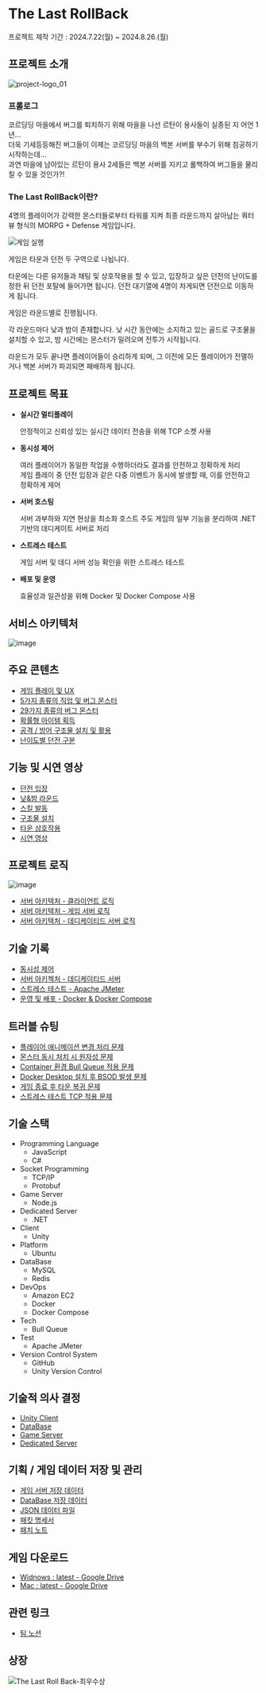 # The Last RollBack

프로젝트 제작 기간 : 2024.7.22(월) ~ 2024.8.26.(월)

## 프로젝트 소개

![project-logo_01](https://github.com/user-attachments/assets/5880a9e8-5cb9-4d35-a188-e70374c3d1cd)


### 프롤로그 

코르딩딩 마을에서 버그를 퇴치하기 위해 마을을 나선 르탄이 용사들이 실종된 지 어언 1년…  
더욱 기세등등해진 버그들이 이제는 코르딩딩 마을의 백본 서버를 부수기 위해 침공하기 시작하는데…  
과연 마을에 남아있는 르탄이 용사 2세들은 백본 서버를 지키고 롤백하여 버그들을 물리칠 수 있을 것인가?!  

### The Last RollBack이란?

4명의 플레이어가 강력한 몬스터들로부터 타워를 지켜 최종 라운드까지 살아남는 쿼터뷰 형식의 MORPG + Defense 게임입니다.

![게임 실행](https://github.com/user-attachments/assets/de05321d-b8ed-4eb0-a061-0efdd34e80eb)

게임은 타운과 던전 두 구역으로 나뉩니다.

타운에는 다른 유저들과 채팅 및 상호작용을 할 수 있고,
입장하고 싶은 던전의 난이도를 정한 뒤 던전 포탈에 들어가면 됩니다.
던전 대기열에 4명이 차게되면 던전으로 이동하게 됩니다.

게임은 라운드별로 진행됩니다.

각 라운드마다 낮과 밤이 존재합니다.
낮 시간 동안에는 소지하고 있는 골드로 구조물을 설치할 수 있고,
밤 시간에는 몬스터가 밀려오며 전투가 시작됩니다.

라운드가 모두 끝나면 플레이어들이 승리하게 되며,
그 이전에 모든 플레이어가 전멸하거나 백본 서버가 파괴되면 패배하게 됩니다.

## 프로젝트 목표

- **실시간 멀티플레이**
    
    안정적이고 신뢰성 있는 실시간 데이터 전송을 위해 TCP 소켓 사용
    
- **동시성 제어**

    여러 플레이어가 동일한 작업을 수행하더라도 결과를 안전하고 정확하게 처리  
    게임 플레이 중 던전 입장과 같은 다중 이벤트가 동시에 발생할 때, 이를 안전하고 정확하게 제어
    
- **서버 호스팅**

    서버 과부하와 지연 현상을 최소화
    호스트 주도 게임의 일부 기능을 분리하여 .NET 기반의 데디케이트 서버로 처리
    
- **스트레스 테스트**
    
    게임 서버 및 데디 서버 성능 확인을 위한 스트레스 테스트
    
- **배포 및 운영**
    
    효율성과 일관성을 위해 Docker 및 Docker Compose 사용

## 서비스 아키텍처

![image](https://github.com/user-attachments/assets/746e60e2-6588-4c5c-aab1-e6a8432b2582)


## 주요 콘텐츠

- [게임 플레이 및 UX](https://eliotjang.notion.site/UX-93ab3caa123148c28528110c2b7bd950?pvs=4)
- [5가지 종류의 직업 및 버그 몬스터](https://eliotjang.notion.site/5-1c429213d7694dc0a81e4937548e4a61?pvs=4)
- [29가지 종류의 버그 몬스터](https://eliotjang.notion.site/29-34d39c3b67334d8f9781b99646563394?pvs=4)
- [확률형 아이템 획득](https://eliotjang.notion.site/7916000fbf144a568d69446a26e4ce23?pvs=4)
- [공격 / 방어 구조물 설치 및 활용](https://eliotjang.notion.site/224fde58e9e1449ab929caef045dc290?pvs=4)
- [난이도별 던전 구분](https://eliotjang.notion.site/1bd40ad929384c378ee7dbbdbe163cf3?pvs=4)

## 기능 및 시연 영상

- [던전 입장](https://eliotjang.notion.site/18743f0b5f384d66bc7e89407619ccfa?pvs=4)
- [낮&밤 라운드](https://eliotjang.notion.site/2ea0f5377e0e49c8a24976ec80b66c9b?pvs=4)
- [스킬 발동](https://eliotjang.notion.site/5512af29a7b04f73ab29276b06ca21fa?pvs=4)
- [구조물 설치](https://eliotjang.notion.site/18d7ac67f2bd45c4a5a2554236ca538b?pvs=4)
- [타운 상호작용](https://eliotjang.notion.site/c9577d3fc51f4ab0955abeb17a998ea9?pvs=4)
- [시연 영상](https://eliotjang.notion.site/fff6b79eb40f80eeb6e2faede4708a61?pvs=4)

## 프로젝트 로직

![image](https://github.com/user-attachments/assets/498376b7-6ccb-4631-bfe4-3d5178cfb729)

- [서버 아키텍처 - 클라이언트 로직](https://eliotjang.notion.site/cbdf69c7b418436bb869bd3591641233?pvs=4)
- [서버 아키텍처 - 게임 서버 로직](https://eliotjang.notion.site/fff6b79eb40f80a8b517f862cc5b08aa?pvs=4)
- [서버 아키텍처 - 데디케이티드 서버 로직](https://eliotjang.notion.site/c7de917bf02144be934b05cef0e32bd8?pvs=4)

## 기술 기록

- [동시성 제어](https://eliotjang.notion.site/BullQueue-e0cea2bbf41b4d29881166c0ba9b1ee3?pvs=4)
- [서버 아키첵처 - 데디케이티드 서버](https://eliotjang.notion.site/Dedicated-Server-247a2325e5b6440c933b521d063184f8?pvs=4)
- [스트레스 테스트 - Apache JMeter](https://eliotjang.notion.site/Apache-JMeter-c64dc67ffa5f490ea19872d26383b58b?pvs=4)
- [운영 및 배포 - Docker & Docker Compose](https://eliotjang.notion.site/Docker-Docker-Compose-25cef93e641d4c018f12698d84c40fac?pvs=4)

## 트러블 슈팅

- [플레이어 애니메이션 변경 처리 문제](https://eliotjang.notion.site/4ddd81ad6b634c9c8a6ff534066108c6?pvs=4)
- [몬스터 동시 처치 시 원자성 문제](https://eliotjang.notion.site/6ffef4bccd2841e5a098ec0aa732fab1?pvs=4)
- [Container 환경 Bull Queue 적용 문제](https://eliotjang.notion.site/Container-Bull-Queue-413e8bd0f9a540aa8a45fa7d1b06c58c?pvs=4)
- [Docker Desktop 설치 후 BSOD 발생 문제](https://eliotjang.notion.site/Docker-Desktop-BSOD-0a6bd560cdee4a92bc715030e892eee8?pvs=4)
- [게임 종료 후 타운 복귀 문제](https://eliotjang.notion.site/0b4ea29b8b134a89828a5b9bfb7ca680?pvs=4)
- [스트레스 테스트 TCP 적용 문제](https://eliotjang.notion.site/TCP-f37669673f234686ac6c31c65c7de8b2?pvs=4)

## 기술 스택

- Programming Language
  - JavaScript
  - C#
- Socket Programming
  - TCP/IP
  - Protobuf
- Game Server
  - Node.js
- Dedicated Server
  - .NET
- Client
  - Unity
- Platform
  - Ubuntu
- DataBase
  - MySQL
  - Redis
- DevOps
  - Amazon EC2
  - Docker
  - Docker Compose
- Tech
  - Bull Queue
- Test
  - Apache JMeter
- Version Control System
  - GitHub
  - Unity Version Control

## 기술적 의사 결정

- [Unity Client](https://eliotjang.notion.site/Unity-Client-5fe3f4e9d307486f940c7ab5bb56f440?pvs=4)
- [DataBase](https://eliotjang.notion.site/DataBase-a7aae8e29d9c40d7974184978e1eb22c?pvs=4)
- [Game Server](https://eliotjang.notion.site/Game-Server-674168e753df4635a6f2d5e5e213a8b9?pvs=4)
- [Dedicated Server](https://eliotjang.notion.site/Dedicated-Server-4b31a7d521e042bcb14993c2bcd35c4e?pvs=4)

## 기획 / 게임 데이터 저장 및 관리

- [게임 서버 저장 데이터](https://eliotjang.notion.site/9b11cdec04b9421794456a16d0344435?pvs=4)
- [DataBase 저장 데이터](https://eliotjang.notion.site/DataBase-86e730d6dd48466298d1da9d4f8c9801?pvs=4)
- [JSON 데이터 파일](https://eliotjang.notion.site/JSON-9ae427bfdd5d45238d29433f4f55f293?pvs=4)
- [패킷 명세서](https://eliotjang.notion.site/0f89a31ff9e149c9b673474c6c60899f?pvs=4)
- [패치 노트](https://eliotjang.notion.site/f36755ce37824a7586ce50c63c4ad187?pvs=4)

## 게임 다운로드

- [Widnows : latest - Google Drive](https://drive.google.com/drive/folders/1zCgdExPVPxtChM2rvZbYq-qsJm9ZG36F?usp=drive_link)
- [Mac : latest - Google Drive](https://drive.google.com/drive/folders/1KJEkPIhdMJufx8A8xIo9sBbSeh8taamf?usp=drive_link)

## 관련 링크

- [팀 노션](https://eliotjang.notion.site/12-4e3e631c584d4531802dc6811208dec6?pvs=4)

## 상장

![The Last Roll Back-최우수상](https://github.com/user-attachments/assets/ee103d6f-0fea-4107-ae4d-b92b2c778bd2)
